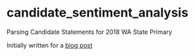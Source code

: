 # candidate_sentiment_analysis
Parsing Candidate Statements for 2018 WA State Primary

Initially written for a [blog post](http://zachstednick.name/blog/2018/08/08/sentiment-analysis-of-candidate-statements-by-senate-candidates/)
